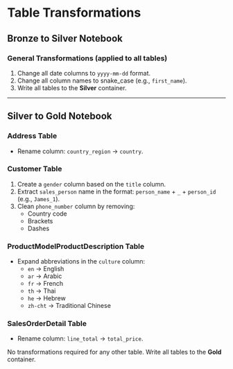 # Table Transformations

## Bronze to Silver Notebook

### General Transformations (applied to all tables)
1. Change all date columns to `yyyy-mm-dd` format.
2. Change all column names to snake_case (e.g., `first_name`).
3. Write all tables to the **Silver** container.

---

## Silver to Gold Notebook

### Address Table
- Rename column: `country_region` → `country`.

### Customer Table
1. Create a `gender` column based on the `title` column.
2. Extract `sales_person` name in the format: `person_name` + `_` + `person_id` (e.g., `James_1`).
3. Clean `phone_number` column by removing:
   - Country code
   - Brackets
   - Dashes

### ProductModelProductDescription Table
- Expand abbreviations in the `culture` column:
  - `en` → English  
  - `ar` → Arabic  
  - `fr` → French  
  - `th` → Thai  
  - `he` → Hebrew  
  - `zh-cht` → Traditional Chinese  

### SalesOrderDetail Table
- Rename column: `line_total` → `total_price`.

No transformations required for any other table.
Write all tables to the **Gold** container.
